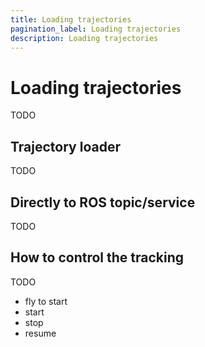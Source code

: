 ```yaml
---
title: Loading trajectories
pagination_label: Loading trajectories
description: Loading trajectories
---
```


# Loading trajectories

TODO

## Trajectory loader

TODO

## Directly to ROS topic/service

TODO

## How to control the tracking

TODO
* fly to start
* start
* stop
* resume
